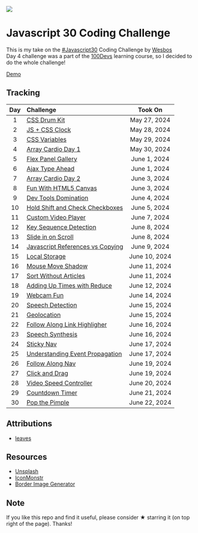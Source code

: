 ![](https://javascript30.com/images/JS3-social-share.png)

# Javascript 30 Coding Challenge
This is my take on the [#Javascript30](https://javascript30.com/) Coding Challenge by [Wesbos](https://github.com/wesbos/JavaScript30)  
Day 4 challenge was a part of the [100Devs](https://leonnoel.com/100devs/) learning course, so I decided to do the whole challenge!

[Demo](https://jordles.github.io/Javascript-30/)

## Tracking

| Day | Challenge                                           |    Took On     |
| :-: | :-------------------------------------------------- | :------------: |
|  1  | [CSS Drum Kit][1]                                   |  May 27, 2024  |
|  2  | [JS + CSS Clock][2]                                 |  May 28, 2024  |
|  3  | [CSS Variables][3]                                  |  May 29, 2024  |
|  4  | [Array Cardio Day 1][4]                             |  May 30, 2024  |
|  5  | [Flex Panel Gallery][5]                             |  June 1, 2024  |
|  6  | [Ajax Type Ahead][6]                                |  June 1, 2024  |
|  7  | [Array Cardio Day 2][7]                             |  June 3, 2024  |
|  8  | [Fun With HTML5 Canvas][8]                          |  June 3, 2024  |
|  9  | [Dev Tools Domination][9]                           |  June 4, 2024  |
|  10  | [Hold Shift and Check Checkboxes][10]              |  June 5, 2024  |
|  11  | [Custom Video Player][11]                          |  June 7, 2024  |
|  12  | [Key Sequence Detection][12]                       |  June 8, 2024  |
|  13  | [Slide in on Scroll][13]                           |  June 8, 2024  |
|  14  | [Javascript References vs Copying][14]             |  June 9, 2024  |
|  15  | [Local Storage][15]                                |  June 10, 2024 |
|  16  | [Mouse Move Shadow][16]                            |  June 11, 2024 |
|  17  | [Sort Without Articles][17]                        |  June 11, 2024 |
|  18  | [Adding Up Times with Reduce][18]                  |  June 12, 2024 |
|  19  | [Webcam Fun][19]                                   |  June 14, 2024 |
|  20  | [Speech Detection][20]                             |  June 15, 2024 |
|  21  | [Geolocation][21]                                  |  June 15, 2024 |
|  22  | [Follow Along Link Highligher][22]                 |  June 16, 2024 |
|  23  | [Speech Synthesis][23]                             |  June 16, 2024 |
|  24  | [Sticky Nav][24]                                   |  June 17, 2024 |
|  25  | [Understanding Event Propagation][25]              |  June 17, 2024 |
|  26  | [Follow Along Nav][26]                             |  June 19, 2024 |
|  27  | [Click and Drag][27]                               |  June 19, 2024 |
|  28  | [Video Speed Controller][28]                       |  June 20, 2024 |
|  29  | [Countdown Timer][29]                              |  June 21, 2024 |
|  30  | [Pop the Pimple][30]                               |  June 22, 2024 |

[1]: /Day%2001
[2]: /Day%2002
[3]: /Day%2003
[4]: /Day%2004
[5]: /Day%2005
[6]: /Day%2006
[7]: /Day%2007
[8]: /Day%2008
[9]: /Day%2009
[10]: /Day%2010
[11]: /Day%2011
[12]: /Day%2012
[13]: /Day%2013
[14]: /Day%2014
[15]: /Day%2015
[16]: /Day%2016
[17]: /Day%2017
[18]: /Day%2018
[19]: /Day%2019
[20]: /Day%2020
[21]: /Day%2021
[22]: /Day%2022
[23]: /Day%2023
[24]: /Day%2024
[25]: /Day%2025
[26]: /Day%2026
[27]: /Day%2027
[28]: /Day%2028
[29]: /Day%2029
[30]: /Day%2030

<!-- %20 is the URL encoding for a space -->

## Attributions

* [leaves](https://clipart-library.com/clipart/8izrdA9LT.htm)

## Resources

* [Unsplash](https://unsplash.com/)
* [IconMonstr](https://iconmonstr.com/)
* [Border Image Generator](https://developer.mozilla.org/en-US/docs/Web/CSS/CSS_backgrounds_and_borders/Border-image_generator)

## Note

If you like this repo and find it useful, please consider ★ starring it (on top right of the page). Thanks!
